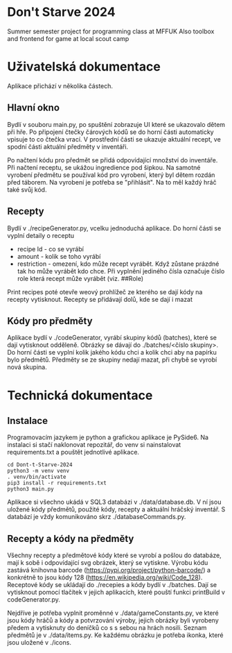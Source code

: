 # Don't Starve 2024
Summer semester project for programming class at MFFUK
Also toolbox and frontend for game at local scout camp

# Uživatelská dokumentace
Aplikace přichází v několika částech. 

## Hlavní okno
Bydlí v souboru main.py, po spuštění zobrazuje UI které se ukazovalo dětem při hře.
Po připojení čtečky čárových kódů se do horní části automaticky vpisuje to co čtečka vrací.
V prostřední části se ukazuje aktuální recept, ve spodní části aktuální předměty v inventáři.

Po načtení kódu pro předmět se přidá odpovídající množství do inventáře. Při načtení receptu,
se ukážou ingredience pod šipkou. Na samotné vyrobení předmětu se používal kód pro vyrobení,
který byl dětem rozdán před táborem. Na vyrobení je potřeba se "přihlásit". Na to měl každý
hráč také svůj kód. 

## Recepty
Bydlí v ./recipeGenerator.py, vcelku jednoduchá aplikace. Do horní části se vyplní detaily o receptu 
- recipe Id - co se vyrábí
- amount - kolik se toho vyrábí
- restriction - omezení, kdo může recept vyrábět. Když zůstane prázdné tak ho může vyrábět kdo chce. Při vyplnění jediného čísla
označuje číslo role která recept může vyrábět (viz. ##Role)

Print recipes poté otevře weový prohlížeč ze kterého se dají kódy na recepty vytisknout. Recepty se přidávají dolů, kde se dají i mazat

## Kódy pro předměty
Aplikace bydlí v ./codeGenerator, vyrábí skupiny kódů (batches), které se dají vytisknout odděleně. Obrázky se dávají do
./batches/<číslo skupiny>. Do horní části se vyplní kolik jakého kódu chci a kolik chci aby na papírku bylo předmětů. 
Předměty se ze skupiny nedají mazat, při chybě se vyrobí nová skupina.

# Technická dokumentace

## Instalace 

Programovacím jazykem je python a grafickou aplikace je PySide6. Na instalaci si stačí naklonovat repozitář, do venv
si nainstalovat requirements.txt a pouštět jednotlivé aplikace.

```commandline
cd Dont-t-Starve-2024
python3 -m venv venv
. venv/bin/activate
pip3 install -r requirements.txt
python3 main.py
```

Aplikace si všechno ukádá v SQL3 databázi v ./data/database.db. V ní jsou uložené kódy předmětů, použité kódy, recepty 
a aktuální hráčský inventář. S databází je vždy komunikováno skrz ./databaseCommands.py. 

## Recepty a kódy na předměty
Všechny recepty a předmětové kódy které se vyrobí a pošlou do databáze, mají k sobě i odpovídající svg obrázek, který
se vytiskne. Výrobu kódu zastává knihovna barcode (https://pypi.org/project/python-barcode/) a konkrétně to jsou kódy
128 (https://en.wikipedia.org/wiki/Code_128). Receptové kódy se ukládají do ./recepies a kódy bydlí v ./batches. Dají se 
vytisknout pomocí tlačítek v jejich aplikacích, které pouští funkci printBuild v codeGenerator.py. 

Nejdříve je potřeba vyplnit proměnné v ./data/gameConstants.py, ve které jsou kódy hráčů a kódy a potvrzování výroby,
jejich obrázky byli vyrobeny předem a vytisknuty do deníčků co s s sebou na hrách nosili. Seznam předmětů je v ./data/items.py.
Ke každému obrázku je potřeba ikonka, které jsou uložené v ./icons.

